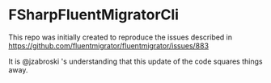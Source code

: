 # FSharpFluentMigratorCli

This repo was initially created to reproduce the issues described in https://github.com/fluentmigrator/fluentmigrator/issues/883

It is @jzabroski 's understanding that this update of the code squares things away.
